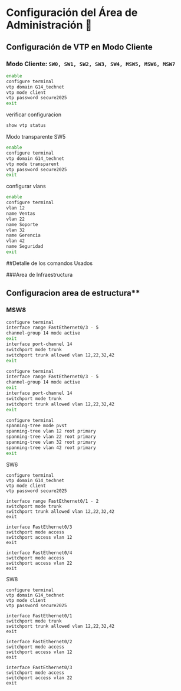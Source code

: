 # Configuración del Área de Administración 📌

## Configuración de VTP en Modo Cliente
### **Modo Cliente:** `SW0, SW1, SW2, SW3, SW4, MSW5, MSW6, MSW7`
```bash
enable
configure terminal
vtp domain G14_technet
vtp mode client
vtp password secure2025
exit
```
verificar configuracion
```bash
show vtp status
```
Modo transparente SW5
```bash
enable
configure terminal
vtp domain G14_technet
vtp mode transparent
vtp password secure2025
exit
```
configurar vlans
```bash
enable
configure terminal
vlan 12
name Ventas
vlan 22
name Soporte
vlan 32
name Gerencia
vlan 42
name Seguridad
exit
```






##Detalle de los comandos Usados

###Area de Infraestructura

## Configuracion area de estructura**

### **MSW8**
```bash
configure terminal
interface range FastEthernet0/3 - 5
channel-group 14 mode active
exit
interface port-channel 14
switchport mode trunk
switchport trunk allowed vlan 12,22,32,42
exit

configure terminal
interface range FastEthernet0/3 - 5
channel-group 14 mode active
exit
interface port-channel 14
switchport mode trunk
switchport trunk allowed vlan 12,22,32,42
exit

configure terminal
spanning-tree mode pvst
spanning-tree vlan 12 root primary
spanning-tree vlan 22 root primary
spanning-tree vlan 32 root primary
spanning-tree vlan 42 root primary
exit
```
SW6
```
configure terminal
vtp domain G14_technet
vtp mode client
vtp password secure2025

interface range FastEthernet0/1 - 2
switchport mode trunk
switchport trunk allowed vlan 12,22,32,42
exit

interface FastEthernet0/3
switchport mode access
switchport access vlan 12
exit

interface FastEthernet0/4
switchport mode access
switchport access vlan 22
exit
```
SW8
```
configure terminal
vtp domain G14_technet
vtp mode client
vtp password secure2025

interface FastEthernet0/1
switchport mode trunk
switchport trunk allowed vlan 12,22,32,42
exit

interface FastEthernet0/2
switchport mode access
switchport access vlan 12
exit

interface FastEthernet0/3
switchport mode access
switchport access vlan 22
exit
```
